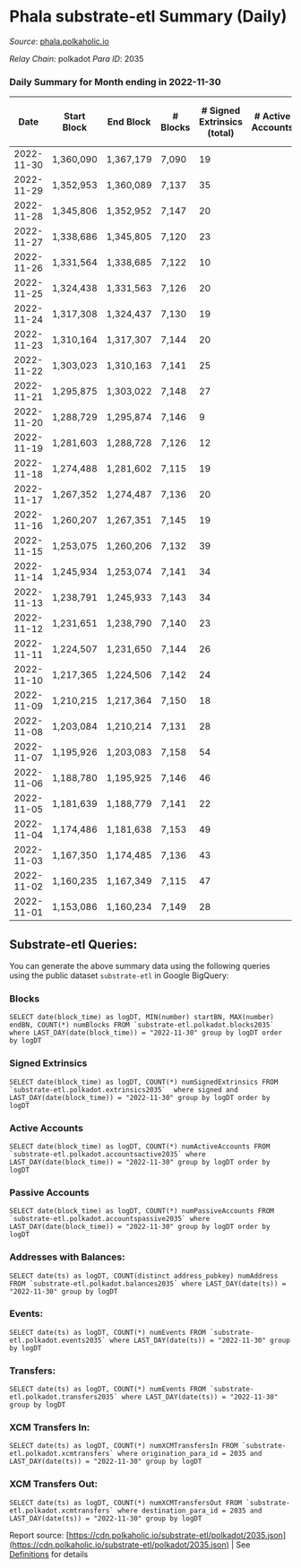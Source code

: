 # Phala substrate-etl Summary (Daily)

_Source_: [phala.polkaholic.io](https://phala.polkaholic.io)

*Relay Chain*: polkadot
*Para ID*: 2035



### Daily Summary for Month ending in 2022-11-30


| Date | Start Block | End Block | # Blocks | # Signed Extrinsics (total) | # Active Accounts | # Passive | # New | # Addresses with Balances | # Events | # Transfers | # XCM Transfers In | # XCM Transfers Out | Issues | 
| ---- | ----------- | --------- | -------- | --------------------------- | ----------------- | --------- | ----- | ------------------------- | -------- | ----------- | ------------------ | ------------------- | ------ |
| 2022-11-30 | 1,360,090 | 1,367,179 | 7,090 | 19 |  |  |  | 2,925 | 14,320 | 5 ($546.31) |   |   |  |
| 2022-11-29 | 1,352,953 | 1,360,089 | 7,137 | 35 |  |  |  | 2,923 | 14,506 | 7 ($177.25) | 1 ($151.81) |   |  |
| 2022-11-28 | 1,345,806 | 1,352,952 | 7,147 | 20 |  |  |  | 2,918 | 14,472 | 3 ($47.43) | 3 ($1.86) |   |  |
| 2022-11-27 | 1,338,686 | 1,345,805 | 7,120 | 23 |  |  |  | 2,917 | 14,401 | 7 ($366.60) |   |   |  |
| 2022-11-26 | 1,331,564 | 1,338,685 | 7,122 | 10 |  |  |  | 2,916 | 14,333 | 4 ($315.56) | 1 ($150.08) |   |  |
| 2022-11-25 | 1,324,438 | 1,331,563 | 7,126 | 20 |  |  |  |  | 14,393 | 4 ($191.03) |   |   |  |
| 2022-11-24 | 1,317,308 | 1,324,437 | 7,130 | 19 |  |  |  | 2,913 | 14,398 | 5 ($342.41) |   |   |  |
| 2022-11-23 | 1,310,164 | 1,317,307 | 7,144 | 20 |  |  |  |  | 14,449 | 5 ($387.44) | 3 ($308.53) |   |  |
| 2022-11-22 | 1,303,023 | 1,310,163 | 7,141 | 25 |  |  |  | 2,911 | 14,484 | 4 ($1,117.76) | 1 ($0.05) |   |  |
| 2022-11-21 | 1,295,875 | 1,303,022 | 7,148 | 27 |  |  |  |  | 14,551 | 2 ($4.47) | 5 ($13.48) |   |  |
| 2022-11-20 | 1,288,729 | 1,295,874 | 7,146 | 9 |  |  |  |  | 14,362 | 2 ($174.29) | 1  |   |  |
| 2022-11-19 | 1,281,603 | 1,288,728 | 7,126 | 12 |  |  |  |  | 14,358 | 5 ($955.45) | 2 ($156.44) |   |  |
| 2022-11-18 | 1,274,488 | 1,281,602 | 7,115 | 19 |  |  |  |  | 14,369 | 5 ($1,295.17) |   |   |  |
| 2022-11-17 | 1,267,352 | 1,274,487 | 7,136 | 20 |  |  |  |  | 14,435 | 5 ($658.90) | 3 ($362.53) |   |  |
| 2022-11-16 | 1,260,207 | 1,267,351 | 7,145 | 19 |  |  |  |  | 14,461 | 4 ($747.64) | 2 ($0.10) |   |  |
| 2022-11-15 | 1,253,075 | 1,260,206 | 7,132 | 39 |  |  |  |  | 14,568 | 17 ($1,741.67) | 1 ($34.46) |   |  |
| 2022-11-14 | 1,245,934 | 1,253,074 | 7,141 | 34 |  |  |  |  | 14,615 | 10 ($735.45) | 8 ($70.08) |   |  |
| 2022-11-13 | 1,238,791 | 1,245,933 | 7,143 | 34 |  |  |  |  | 14,560 | 13 ($1,088.80) | 2 ($3.53) |   |  |
| 2022-11-12 | 1,231,651 | 1,238,790 | 7,140 | 23 |  |  |  | 2,868 | 14,460 | 5 ($134.96) | 2 ($101.98) |   |  |
| 2022-11-11 | 1,224,507 | 1,231,650 | 7,144 | 26 |  |  |  |  | 14,529 | 10 ($1,223.20) | 6 ($22.47) |   |  |
| 2022-11-10 | 1,217,365 | 1,224,506 | 7,142 | 24 |  |  |  |  | 14,517 | 10 ($2,269.04) | 4 ($1,069.96) |   |  |
| 2022-11-09 | 1,210,215 | 1,217,364 | 7,150 | 18 |  |  |  |  | 14,435 | 7 ($299.66) |   |   |  |
| 2022-11-08 | 1,203,084 | 1,210,214 | 7,131 | 28 |  |  |  |  | 14,471 | 8 ($3,278.90) |   |   |  |
| 2022-11-07 | 1,195,926 | 1,203,083 | 7,158 | 54 |  |  |  |  | 14,706 | 10 ($3,711.09) |   |   |  |
| 2022-11-06 | 1,188,780 | 1,195,925 | 7,146 | 46 |  |  |  |  | 14,662 | 15 ($2,798.40) | 7 ($1,179.78) |   |  |
| 2022-11-05 | 1,181,639 | 1,188,779 | 7,141 | 22 |  |  |  |  | 14,458 | 8 ($864.70) | 3 ($25.17) |   |  |
| 2022-11-04 | 1,174,486 | 1,181,638 | 7,153 | 49 |  |  |  | 2,830 | 14,686 | 24 ($5,248.77) | 2 ($26.11) |   |  |
| 2022-11-03 | 1,167,350 | 1,174,485 | 7,136 | 43 |  |  |  |  | 14,609 | 12 ($7,101.03) | 2 ($272.37) |   |  |
| 2022-11-02 | 1,160,235 | 1,167,349 | 7,115 | 47 |  |  |  | 2,802 | 14,617 | 13 ($1,976.23) | 3 ($158.59) |   |  |
| 2022-11-01 | 1,153,086 | 1,160,234 | 7,149 | 28 |  |  |  | 2,796 | 14,536 | 9 ($2,110.39) | 4 ($665.80) |   |  |

## Substrate-etl Queries:
You can generate the above summary data using the following queries using the public dataset `substrate-etl` in Google BigQuery:


### Blocks
```
SELECT date(block_time) as logDT, MIN(number) startBN, MAX(number) endBN, COUNT(*) numBlocks FROM `substrate-etl.polkadot.blocks2035`  where LAST_DAY(date(block_time)) = "2022-11-30" group by logDT order by logDT
```


### Signed Extrinsics
```
SELECT date(block_time) as logDT, COUNT(*) numSignedExtrinsics FROM `substrate-etl.polkadot.extrinsics2035`  where signed and LAST_DAY(date(block_time)) = "2022-11-30" group by logDT order by logDT
```


### Active Accounts
```
SELECT date(block_time) as logDT, COUNT(*) numActiveAccounts FROM `substrate-etl.polkadot.accountsactive2035` where LAST_DAY(date(block_time)) = "2022-11-30" group by logDT order by logDT
```


### Passive Accounts
```
SELECT date(block_time) as logDT, COUNT(*) numPassiveAccounts FROM `substrate-etl.polkadot.accountspassive2035` where LAST_DAY(date(block_time)) = "2022-11-30" group by logDT order by logDT
```


### Addresses with Balances:
```
SELECT date(ts) as logDT, COUNT(distinct address_pubkey) numAddress FROM `substrate-etl.polkadot.balances2035` where LAST_DAY(date(ts)) = "2022-11-30" group by logDT
```


### Events:
```
SELECT date(ts) as logDT, COUNT(*) numEvents FROM `substrate-etl.polkadot.events2035` where LAST_DAY(date(ts)) = "2022-11-30" group by logDT
```


### Transfers:
```
SELECT date(ts) as logDT, COUNT(*) numEvents FROM `substrate-etl.polkadot.transfers2035` where LAST_DAY(date(ts)) = "2022-11-30" group by logDT
```


### XCM Transfers In:
```
SELECT date(ts) as logDT, COUNT(*) numXCMTransfersIn FROM `substrate-etl.polkadot.xcmtransfers` where origination_para_id = 2035 and LAST_DAY(date(ts)) = "2022-11-30" group by logDT
```


### XCM Transfers Out:
```
SELECT date(ts) as logDT, COUNT(*) numXCMTransfersOut FROM `substrate-etl.polkadot.xcmtransfers` where destination_para_id = 2035 and LAST_DAY(date(ts)) = "2022-11-30" group by logDT
```



Report source: [https://cdn.polkaholic.io/substrate-etl/polkadot/2035.json](https://cdn.polkaholic.io/substrate-etl/polkadot/2035.json) | See [Definitions](/DEFINITIONS.md) for details
